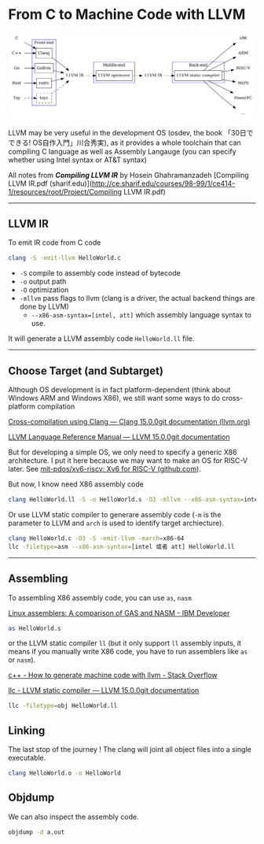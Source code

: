# From C to Machine Code with LLVM 

![LLVM IR and Go | Gopher Academy Blog](llvm_compiler_pipeline.png)

LLVM may be very useful in the development OS (osdev, the book 「30日でできる! OS自作入門」川合秀実), as it provides a whole toolchain that can compiling C language as well as Assembly Langauge (you can specify whether using Intel syntax or AT&T syntax) 

All notes from ***Compiling LLVM IR*** by Hosein Ghahramanzadeh [Compiling LLVM IR.pdf (sharif.edu)](http://ce.sharif.edu/courses/98-99/1/ce414-1/resources/root/Project/Compiling LLVM IR.pdf)

---

## LLVM IR 

To emit IR code from C code 

```bash
clang -S -emit-llvm HelloWorld.c
```

- `-S` compile to assembly code instead of bytecode 
- `-o`  output path 
- `-O` optimization 
- `-mllvm` pass flags to llvm (clang is a driver, the actual backend things are done by LLVM) 
  - `--x86-asm-syntax=[intel, att]` which assembly language syntax to use. 

It will generate a LLVM assembly code `HelloWorld.ll`  file. 

---

## Choose Target (and Subtarget)

Although OS development is in fact platform-dependent (think about Windows ARM and Windows X86), we still want some ways to do cross-platform compilation 

[Cross-compilation using Clang — Clang 15.0.0git documentation (llvm.org)](https://clang.llvm.org/docs/CrossCompilation.html)

[LLVM Language Reference Manual — LLVM 15.0.0git documentation](https://llvm.org/docs/LangRef.html#target-triple)

But for developing a simple OS, we only need to specify a generic X86 architecture. I put it here because we may want to make an OS for RISC-V later. See [mit-pdos/xv6-riscv: Xv6 for RISC-V (github.com)](https://github.com/mit-pdos/xv6-riscv). 

But now, I know need X86 assembly code 

```bash
clang HelloWorld.ll -S -o HelloWorld.s -O3 -mllvm --x86-asm-syntax=intel
```

Or use LLVM static compiler to generare assembly code (`-m` is the parameter to LLVM and `arch` is used to identify target archiecture). 

```bash
clang HelloWorld.c -O3 -S -emit-llvm -march=x86-64
llc -filetype=asm --x86-asm-syntax=[intel 或者 att] HelloWorld.ll
```

---

## Assembling

To assembling X86 assembly code, you can use `as`, `nasm`

[Linux assemblers: A comparison of GAS and NASM - IBM Developer](https://developer.ibm.com/articles/l-gas-nasm/)

```bash
as HelloWorld.s 
```

or the LLVM static compiler `ll` (but it only support `ll` assembly inputs, it means if you manually write X86 code, you have to run assemblers like `as` or `nasm`). 

[c++ - How to generate machine code with llvm - Stack Overflow](https://stackoverflow.com/questions/13464259/how-to-generate-machine-code-with-llvm)

[llc - LLVM static compiler — LLVM 15.0.0git documentation](https://llvm.org/docs/CommandGuide/llc.html)

```bash
llc -filetype=obj HelloWorld.ll
```

## Linking

The last stop of the journey ! The clang will joint all object files into a single executable. 

```bash
clang HelloWorld.o -o HelloWorld
```

## Objdump

We can also inspect the assembly code. 

```bash
objdump -d a.out
```


